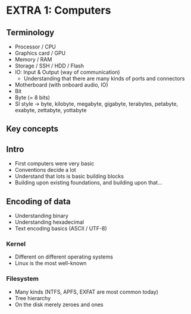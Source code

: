 # EXTRA 1: Computers

## Terminology
* Processor / CPU
* Graphics card / GPU
* Memory / RAM
* Storage / SSH / HDD / Flash
* IO: Input & Output (way of communication)
    * Understanding that there are many kinds of ports and connectors
* Motherboard (with onboard audio, IO)
* Bit
* Byte (= 8 bits)
* SI style -> byte, kilobyte, megabyte, gigabyte, terabytes, petabyte, exabyte, zettabyte, yottabyte

## Key concepts

## Intro

* First computers were very basic
* Conventions decide a lot
* Understand that lots is basic building blocks
* Building upon existing foundations, and building upon that...

## Encoding of data

* Understanding binary
* Understanding hexadecimal
* Text encoding basics (ASCII / UTF-8)

### Kernel
* Different on different operating systems
* Linux is the most well-known

### Filesystem
* Many kinds (NTFS, APFS, EXFAT are most common today)
* Tree hierarchy
* On the disk merely zeroes and ones 